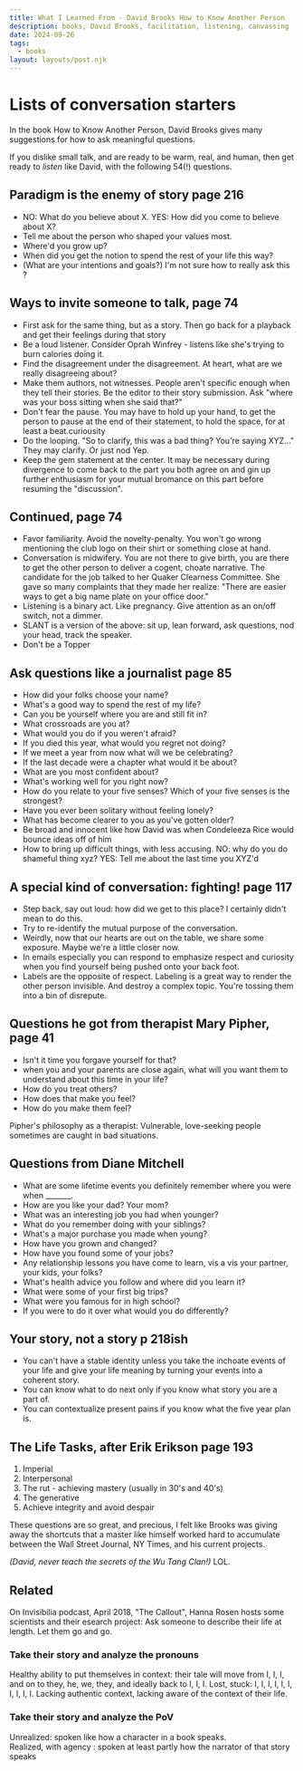 ```yaml
---
title: What I Learned From - David Brooks How to Know Another Person   
description: books, David Brooks, facilitation, listening, canvassing
date: 2024-09-26
tags:
  - books
layout: layouts/post.njk
---
```




# Lists of conversation starters

In the book How to Know Another Person, David Brooks gives many suggestions for how to ask meaningful questions.   
  
If you dislike small talk, and are ready to be warm, real, and human, then get ready to *listen* like David, with the following 54(!) questions.  


## Paradigm is the enemy of story page 216
* NO: What do you believe about X. YES: How did you come to believe about X?
* Tell me about the person who shaped your values most.
* Where'd you grow up? 
* When did you get the notion to spend the rest of your life this way?
* (What are your intentions and goals?) I'm not sure how to really ask this ? 

##  Ways to invite someone to talk, page 74
* First ask for the same thing, but as a story. Then go back for a playback and get their feelings during that story
* Be a loud listener. Consider Oprah Winfrey - listens like she's trying to burn calories doing it.
* Find the disagreement under the disagreement.  At heart, what are we really disagreeing about?  
* Make them authors, not witnesses.  People aren't specific enough when they tell their stories. Be the editor to their story submission. Ask "where was your boss sitting when she said that?"
* Don't fear the pause. You may have to hold up your hand, to get the person to pause at the end of their statement, to hold the space, for at least a beat.curiousity
* Do the looping. "So to clarify, this was a bad thing? You're saying XYZ..."  They may clarify. Or just nod Yep.
* Keep the gem statement at the center. It may be necessary during divergence to come back to the part you both agree on and gin up further enthusiasm for your mutual bromance on this part before resuming the "discussion".

## Continued, page 74
* Favor familiarity. Avoid the novelty-penalty. You won't go wrong mentioning the club logo on their shirt or something close at hand.
* Conversation is midwifery. You are not there to give birth, you are there to get the other person to deliver a cogent, choate narrative. The candidate for the job talked to her Quaker Clearness Committee.  She gave so many complaints that they made her realize: "There are easier ways to get a big name plate on your office door."
* Listening is a binary act. Like pregnancy. Give attention as an on/off switch, not a dimmer. 
* SLANT is a version of the above: sit up, lean forward, ask questions, nod your head, track the speaker.
* Don't be a Topper



## Ask questions like a journalist page 85
* How did your folks choose your name?
* What's a good way to spend the rest of my life? 
* Can you be yourself where you are and still fit in? 
* What crossroads are you at?
* What would you do if you weren't afraid?
* If you died this year, what would you regret not doing?
* If we meet a year from now what will we be celebrating?
* If the last decade were a chapter what would it be about?
* What are you most confident about?
* What's working well for you right now?
* How do you relate to your five senses? Which of your five senses is the strongest? 
* Have you ever been solitary without feeling lonely? 
* What has become clearer to you as you've gotten older?
* Be broad and innocent like how David was when Condeleeza Rice would bounce ideas off of him
* How to bring up difficult things, with less accusing. NO: why do you do shameful thing xyz?  YES: Tell me about the last time you XYZ'd

## A special kind of conversation: fighting! page 117
*  Step back, say out loud: how did we get to this place? I certainly didn't mean to do this.
* Try to re-identify the mutual purpose of the conversation.
* Weirdly, now that our hearts are out on the table, we share some exposure. Maybe we're a little closer now. 
* In emails especially you can respond to emphasize respect and curiosity when you find yourself being pushed onto your back foot.
* Labels are the opposite of respect. Labeling is a great way to render the other person invisible. And destroy a complex topic. You're tossing them into a bin of disrepute.


## Questions he got from therapist Mary Pipher, page 41

* Isn't it time you forgave yourself for that?
* when you and your parents are close again, what will you want them to understand about this time in your life? 
* How do you treat others?
* How does that make you feel?
* How do you make them feel? 

Pipher's philosophy as a therapist: Vulnerable, love-seeking people sometimes are caught in bad situations.


## Questions from Diane Mitchell
* What are some lifetime events you definitely remember where you were when _______.
* How are you like your dad? Your mom?
* What was an interesting job you had when younger?
* What do you remember doing with your siblings?
* What's a major purchase you made when young?
* How have you grown and changed? 
* How have you found some of your jobs?
* Any relationship lessons you have come to learn, vis a vis your partner, your kids, your folks?
* What's health advice you follow and where did you learn it?
* What were some of your first big trips?
* What were you famous for in high school?
* If you were to do it over what would you do differently?

## Your story, not a story p 218ish
* You can't have a stable identity unless you take the inchoate events of your life and give your life meaning by turning your events into a coherent story. 
* You can know what to do next only if you know what story you are a part of. 
* You can contextualize present pains if you know what the five year plan is.

## The Life Tasks, after Erik Erikson page 193
1. Imperial
2. Interpersonal
3. The rut - achieving mastery (usually in 30's and 40's)
4. The generative 
4. Achieve integrity and avoid despair

These questions are so great, and precious, I felt like Brooks was giving away the shortcuts that a master like himself worked hard to accumulate between the Wall Street Journal, NY Times, and his current projects.  

*(David, never teach the secrets of the Wu Tang Clan!)* LOL. 

## Related
On Invisibilia podcast, April 2018, "The Callout", Hanna Rosen hosts some scientists and their esearch project: Ask someone to describe their life at length. Let them go and go. 

### Take their story and analyze the pronouns
Healthy ability to put themselves in context: their tale will move from I, I, I, and on to they, he, we, they, and ideally back to I, I, I.
Lost, stuck: I, I, I, I, I, I, I, I, I, I. Lacking authentic context, lacking aware of the context of their life. 

### Take their story and analyze the PoV
Unrealized: spoken like how a character in a book speaks.     
Realized, with agency : spoken at least partly how the narrator of that story speaks          




